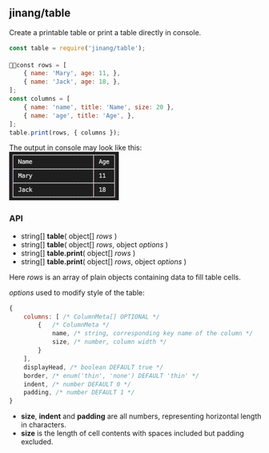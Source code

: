 ##	jinang/table

Create a printable table or print a table directly in console. 

```javascript
const table = require('jinang/table');

const rows = [
    { name: 'Mary', age: 11, },
    { name: 'Jack', age: 18, },
];
const columns = [
    { name: 'name', title: 'Name', size: 20 },
    { name: 'age', title: 'Age', },
];
table.print(rows, { columns });
```

The output in console may look like this:  
![table](./assets/table.png)


### API

*   string[] __table__( object[] *rows* )
*   string[] __table__( object[] *rows*, object *options* )
*   string[] __table.print__( object[] *rows* )
*   string[] __table.print__( object[] *rows*, object *options* )

Here *rows* is an array of plain objects containing data to fill table cells.

*options* used to modify style of the table:
```javascript
{
    columns: [ /* ColumnMeta[] OPTIONAL */
        {   /* ColumnMeta */
            name, /* string, corresponding key name of the column */
            size, /* number, column width */
        }
    ],
    displayHead, /* boolean DEFAULT true */
    border, /* enum('thin', 'none') DEFAULT 'thin' */
    indent, /* number DEFAULT 0 */
    padding, /* number DEFAULT 1 */
}
```

*   __size__, __indent__ and __padding__ are all numbers, representing horizontal length in characters.
*   __size__ is the length of cell contents with spaces included but padding excluded.